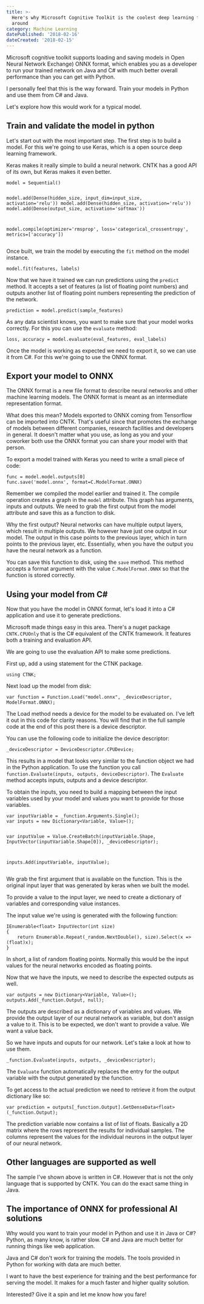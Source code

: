```yaml
---
title: >-
  Here's why Microsoft Cognitive Toolkit is the coolest deep learning framework
  around
category: Machine Learning
datePublished: '2018-02-16'
dateCreated: '2018-02-15'
---
```

<!--kg-card-begin: markdown--><p>Microsoft cognitive toolkit supports loading and saving models in Open Neural Network Exchange) ONNX format, which enables you as a developer to run your trained network on Java and C# with much better overall performance than you can get with Python.</p>
<p>I personally feel that this is the way forward. Train your models in Python and use them from C# and Java.</p>
<p>Let's explore how this would work for a typical model.</p>
<h2 id="trainandvalidatethemodelinpython">Train and validate the model in python</h2>
<p>Let's start out with the most important step. The first step is to build a model. For this we're going to use Keras, which is a open source deep learning framework.</p>
<p>Keras makes it really simple to build a neural network. CNTK has a good API of its own, but Keras makes it even better.</p>
<pre><code class="language-python">model = Sequential()

model.add(Dense(hidden_size, input_dim=input_size, activation='relu'))
model.add(Dense(hidden_size, activation='relu'))
model.add(Dense(output_size, activation='softmax'))

model.compile(optimizer='rmsprop', 
    loss='categorical_crossentropy', 
    metrics=['accuracy'])
</code></pre>
<p>Once built, we train the model by executing the <code>fit</code> method on the model instance.</p>
<pre><code class="language-python">model.fit(features, labels)
</code></pre>
<p>Now that we have it trained we can run predictions using the <code>predict</code> method. It accepts a set of features (a list of floating point numbers) and outputs another list of floating point numbers representing the prediction of the network.</p>
<pre><code class="language-python">prediction = model.predict(sample_features)
</code></pre>
<p>As any data scientist knows, you want to make sure that your model works correctly. For this you can use the <code>evaluate</code> method:</p>
<pre><code class="language-python">loss, accuracy = model.evaluate(eval_features, eval_labels)
</code></pre>
<p>Once the model is working as expected we need to export it, so we can use it from C#. For this we're going to use the ONNX format.</p>
<h2 id="exportyourmodeltoonnx">Export your model to ONNX</h2>
<p>The ONNX format is a new file format to describe neural networks and other machine learning models. The ONNX format is meant as an intermediate representation format.</p>
<p>What does this mean? Models exported to ONNX coming from Tensorflow can be imported into CNTK. That's useful since that promotes the exchange of models between different companies, research facilities and developers in general. It doesn't matter what you use, as long as you and your coworker both use the ONNX format you can share your model with that person.</p>
<p>To export a model trained with Keras you need to write a small piece of code:</p>
<pre><code class="language-python">func = model.model.outputs[0]
func.save('model.onnx', format=C.ModelFormat.ONNX)
</code></pre>
<p>Remember we compiled the model earlier and trained it. The compile operation creates a graph in the <code>model</code> attribute. This graph has arguments, inputs and outputs. We need to grab the first output from the model attribute and save this as a function to disk.</p>
<p>Why the first output? Neural networks can have multiple output layers, which result in multiple outputs. We however have just one output in our model. The output in this case points to the previous layer, which in turn points to the previous layer, etc. Essentially, when you have the output you have the neural network as a function.</p>
<p>You can save this function to disk, using the <code>save</code> method. This method accepts a format argument with the value <code>C.ModelFormat.ONNX</code> so that the function is stored correctly.</p>
<h2 id="usingyourmodelfromc">Using your model from C#</h2>
<p>Now that you have the model in ONNX format, let's load it into a C# application and use it to generate predictions.</p>
<p>Microsoft made things easy in this area. There's a nuget package <code>CNTK.CPUOnly</code> that is the C# equivalent of the CNTK framework. It features both a training and evaluation API.</p>
<p>We are going to use the evaluation API to make some predictions.</p>
<p>First up, add a using statement for the CTNK package.</p>
<pre><code class="language-csharp">using CTNK;
</code></pre>
<p>Next load up the model from disk:</p>
<pre><code class="language-csharp">var function = Function.Load(&quot;model.onnx&quot;, _deviceDescriptor, ModelFormat.ONNX);
</code></pre>
<p>The Load method needs a device for the model to be evaluated on. I've left it out in this code for clarity reasons. You will find that in the full sample code at the end of this post there is a device descriptor.</p>
<p>You can use the following code to initialize the device descriptor:</p>
<pre><code class="language-csharp">_deviceDescriptor = DeviceDescriptor.CPUDevice;
</code></pre>
<p>This results in a model that looks very similar to the function object we had in the Python application. To use the function you call <code>function.Evaluate(inputs, outputs, deviceDescriptor)</code>. The <code>Evaluate</code> method accepts inputs, outputs and a device descriptor.</p>
<p>To obtain the inputs, you need to build a mapping between the input variables used by your model and values you want to provide for those variables.</p>
<pre><code class="language-csharp">var inputVariable = _function.Arguments.Single();
var inputs = new Dictionary&lt;Variable, Value&gt;();

var inputValue = Value.CreateBatch(inputVariable.Shape, 
    InputVector(inputVariable.Shape[0]), _deviceDescriptor);

inputs.Add(inputVariable, inputValue);
</code></pre>
<p>We grab the first argument that is available on the function. This is the original input layer that was generated by keras when we built the model.</p>
<p>To provide a value to the input layer, we need to create a dictionary of variables and corresponding value instances.</p>
<p>The input value we're using is generated with the following function:</p>
<pre><code class="language-csharp">IEnumerable&lt;float&gt; InputVector(int size)
{
    return Enumerable.Repeat(_random.NextDouble(), size).Select(x =&gt; (float)x);
}
</code></pre>
<p>In short, a list of random floating points. Normally this would be the input values for the neural networks encoded as floating points.</p>
<p>Now that we have the inputs, we need to describe the expected outputs as well.</p>
<pre><code class="language-csharp">var outputs = new Dictionary&lt;Variable, Value&gt;();
outputs.Add(_function.Output, null);
</code></pre>
<p>The outputs are described as a dictionary of variables and values. We provide the output layer of our neural network as variable, but don't assign a value to it. This is to be expected, we don't want to provide a value. We want a value back.</p>
<p>So we have inputs and ouputs for our network. Let's take a look at how to use them.</p>
<pre><code class="language-csharp">_function.Evaluate(inputs, outputs, _deviceDescriptor);
</code></pre>
<p>The <code>Evaluate</code> function automatically replaces the entry for the output variable with the output generated by the function.</p>
<p>To get access to the actual prediction we need to retrieve it from the output dictionary like so:</p>
<pre><code class="language-csharp">var prediction = outputs[_function.Output].GetDenseData&lt;float&gt;(_function.Output);
</code></pre>
<p>The prediction variable now contains a list of list of floats. Basically a 2D matrix where the rows represent the results for individual samples. The columns represent the values for the individual neurons in the output layer of our neural network.</p>
<h2 id="otherlanguagesaresupportedaswell">Other languages are supported as well</h2>
<p>The sample I've shown above is written in C#. However that is not the only language that is supported by CNTK. You can do the exact same thing in Java.</p>
<h2 id="theimportanceofonnxforprofessionalaisolutions">The importance of ONNX for professional AI solutions</h2>
<p>Why would you want to train your model in Python and use it in Java or C#?<br>
Python, as many know, is rather slow. C# and Java are much better for running things like web application.</p>
<p>Java and C# don't work for training the models. The tools provided in Python for working with data are much better.</p>
<p>I want to have the best experience for training and the best performance for serving the model. It makes for a much faster and higher quality solution.</p>
<p>Interested? Give it a spin and let me know how you fare!</p>
<!--kg-card-end: markdown-->
